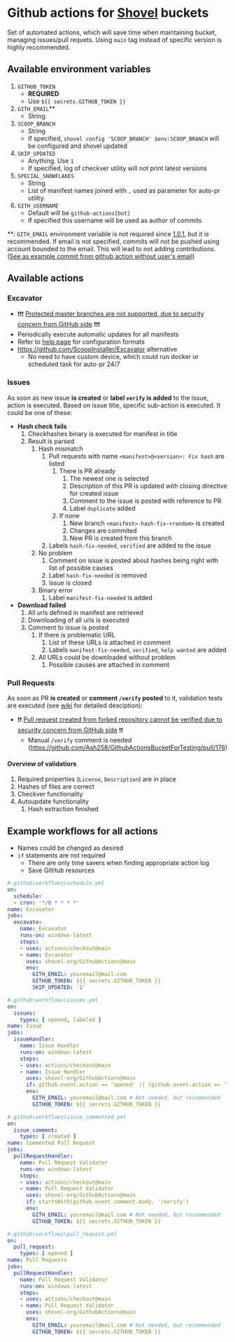 # Github actions for [Shovel](https://github.com/Ash258/Scoop-Core) buckets

Set of automated actions, which will save time when maintaining bucket, managing issues/pull requets. Using `main` tag instead of specific version is highly recommended.

## Available environment variables

1. `GITHUB_TOKEN`
    - **REQUIRED**
    - Use `${{ secrets.GITHUB_TOKEN }}`
1. `GITH_EMAIL`**
    - String
1. `SCOOP_BRANCH`
    - String
    - If specified, `shovel config 'SCOOP_BRANCH' $env:SCOOP_BRANCH` will be configured and shovel updated
1. `SKIP_UPDATED`
    - Anything. Use `1`
    - If specified, log of checkver utility will not print latest versions
1. `SPECIAL_SNOWFLAKES`
    - String
    - List of manifest names joined with `,` used as parameter for auto-pr utility.
1. `GITH_USERNAME`
    - Default will be `github-actions[bot]`
    - If specified this username will be used as author of commits

**: `GITH_EMAIL` environment variable is not required since [1.0.1](https://github.com/Ash258/Scoop-GithubActions/releases/tag/1.0.1), but it is recommended.
If email is not specified, commits will not be pushed using account bounded to the email. This will lead to not adding contributions. ([See as example commit from github action without user's email](https://github.com/phips28/gh-action-bump-version/commit/adda5b22b3c785eb69d328f91dadb49a4c34a82e))

## Available actions

### Excavator

- ❗❗❗ [Protected master branches are not supported, due to security concern from GitHub side](https://github.community/t5/GitHub-Actions/How-to-push-to-protected-branches-in-a-GitHub-Action/m-p/30710/highlight/true#M526) ❗❗❗
- Periodically execute automatic updates for all manifests
- Refer to [help page](https://help.github.com/en/articles/events-that-trigger-workflows#scheduled-events) for configuration formats
- <https://github.com/ScoopInstaller/Excavator> alternative
    - No need to have custom device, which could run docker or scheduled task for auto-pr 24/7

### Issues

As soon as new issue **is created** or **label `verify` is added** to the issue, action is executed.
Based on issue title, specific sub-action is executed.
It could be one of these:

- **Hash check fails**
    1. Checkhashes binary is executed for manifest in title
    1. Result is parsed
        1. Hash mismatch
            1. Pull requests with name `<manifest>@<version>: Fix hash` are listed
                1. There is PR already
                    1. The newest one is selected
                    1. Description of this PR is updated with closing directive for created issue
                    1. Comment to the issue is posted with reference to PR
                    1. Label `duplicate` added
                1. If none
                    1. New branch `<manifest>-hash-fix-<random>` is created
                    1. Changes are commited
                    1. New PR is created from this branch
            1. Labels `hash-fix-needed`, `verified` are added to the issue
        1. No problem
            1. Comment on issue is posted about hashes being right with list of possible causes
            1. Label `hash-fix-needed` is removed
            1. Issue is closed
        1. Binary error
            1. Label `manifest-fix-needed` is added
- **Download failed**
    1. All urls defined in manifest are retrieved
    1. Downloading of all urls is executed
    1. Comment to issue is posted
        1. If there is problematic URL
            1. List of these URLs is attached in comment
            1. Labels `manifest-fix-needed`, `verified`, `help wanted` are added
        1. All URLs could be downloaded without problem
            1. Possible causes are attached in comment

### Pull Requests

As soon as PR **is created** or **comment `/verify` posted** to it, validation tests are executed (see [wiki](https://github.com/shovel-org/GithubActions/wiki/Pull-Request-Checks) for detailed desciption):

- ❗❗ [Pull request created from forked repository cannot be verified due to security concern from GitHub side](https://github.com/Ash258/Scoop-GithubActions/issues/42) ❗❗
    - Manual `/verify` comment is needed (<https://github.com/Ash258/GithubActionsBucketForTesting/pull/176>)

#### Overview of validatiors

1. Required properties (`License`, `Description`) are in place
1. Hashes of files are correct
1. Checkver functionality
1. Autoupdate functionality
    1. Hash extraction finished

## Example workflows for all actions

- Names could be changed as desired
- `if` statements are not required
    - There are only time savers when finding appropriate action log
    - Save GitHub resources

```yml
#.github\workflows\schedule.yml
on:
  schedule:
  - cron: '*/0 * * * *'
name: Excavator
jobs:
  excavate:
    name: Excavator
    runs-on: windows-latest
    steps:
    - uses: actions/checkout@main
    - name: Excavator
      uses: shovel-org/GithubActions@main
      env:
        GITH_EMAIL: youremail@mail.com
        GITHUB_TOKEN: ${{ secrets.GITHUB_TOKEN }}
        SKIP_UPDATED: '1'

#.github\workflows\issues.yml
on:
  issues:
    types: [ opened, labeled ]
name: Issue
jobs:
  issueHandler:
    name: Issue Handler
    runs-on: windows-latest
    steps:
    - uses: actions/checkout@main
    - name: Issue Handler
      uses: shovel-org/GithubActions@main
      if: github.event.action == 'opened' || (github.event.action == 'labeled' && contains(github.event.issue.labels.*.name, 'verify'))
      env:
        GITH_EMAIL: youremail@mail.com # Not needed, but recommended
        GITHUB_TOKEN: ${{ secrets.GITHUB_TOKEN }}

#.github\workflows\issue_commented.yml
on:
  issue_comment:
    types: [ created ]
name: Commented Pull Request
jobs:
  pullRequestHandler:
    name: Pull Request Validator
    runs-on: windows-latest
    steps:
    - uses: actions/checkout@main
    - name: Pull Request Validator
      uses: shovel-org/GithubActions@main
      if: startsWith(github.event.comment.body, '/verify')
      env:
        GITH_EMAIL: youremail@mail.com # Not needed, but recommended
        GITHUB_TOKEN: ${{ secrets.GITHUB_TOKEN }}

#.github\workflows\pull_request.yml
on:
  pull_request:
    types: [ opened ]
name: Pull Requests
jobs:
  pullRequestHandler:
    name: Pull Request Validator
    runs-on: windows-latest
    steps:
    - uses: actions/checkout@main
    - name: Pull Request Validator
      uses: shovel-org/GithubActions@main
      env:
        GITH_EMAIL: youremail@mail.com # Not needed, but recommended
        GITHUB_TOKEN: ${{ secrets.GITHUB_TOKEN }}
```
